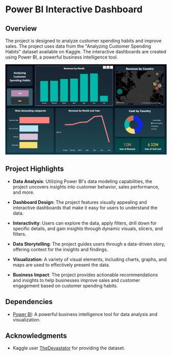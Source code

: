 # Power BI Interactive Dashboard

## Overview

The project is designed to analyze customer spending habits and improve sales. The project uses data from the "Analyzing Customer Spending Habits" dataset available on Kaggle. The interactive dashboards are created using Power BI, a powerful business intelligence tool.

![Dashboard](image/Dashboard.png)

## Project Highlights

- **Data Analysis**: Utilizing Power BI's data modeling capabilities, the project uncovers insights into customer behavior, sales performance, and more.

- **Dashboard Design**: The project features visually appealing and interactive dashboards that make it easy for users to understand the data.

- **Interactivity**: Users can explore the data, apply filters, drill down for specific details, and gain insights through dynamic visuals, slicers, and filters.

- **Data Storytelling**: The project guides users through a data-driven story, offering context for the insights and findings.

- **Visualization**: A variety of visual elements, including charts, graphs, and maps are used to effectively present the data.

- **Business Impact**: The project provides actionable recommendations and insights to help businesses improve sales and customer engagement based on customer spending habits.

## Dependencies

- [Power BI](https://powerbi.microsoft.com/): A powerful business intelligence tool for data analysis and visualization.


## Acknowledgments

- Kaggle user [TheDevastator](https://www.kaggle.com/thedevastator) for providing the dataset.

